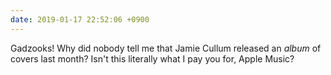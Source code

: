 ```yaml
---
date: 2019-01-17 22:52:06 +0900
---
```

Gadzooks! Why did nobody tell me that Jamie Cullum released an _album_ of covers last month? Isn't this literally what I pay you for, Apple Music?
